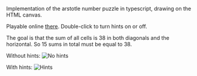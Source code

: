 Implementation of the arstotle number puzzle in typescript, drawing on the HTML canvas.

Playable online [there](http://emmanueltouzery.github.io/number-puzzle/index.html).
Double-click to turn hints on or off.

The goal is that the sum of all cells is 38 in both diagonals and the horizontal.
So 15 sums in total must be equal to 38.

Without hints:
![No hints](https://raw.github.com/wiki/emmanueltouzery/number-puzzle/no_hints.png)

With hints:
![Hints](https://raw.github.com/wiki/emmanueltouzery/number-puzzle/hints.png)

